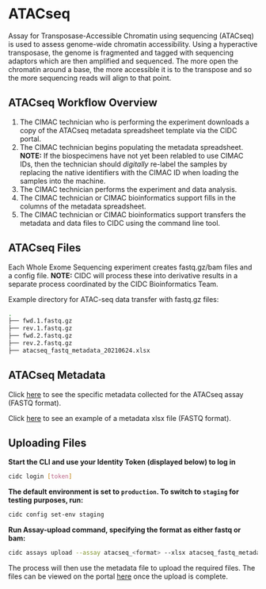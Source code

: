 # ATACseq

Assay for Transposase-Accessible Chromatin using sequencing (ATACseq) is used to assess genome-wide chromatin accessibility. Using a hyperactive transposase, the genome is fragmented and tagged with sequencing adaptors which are then amplified and sequenced. The more open the chromatin around a base, the more accessible it is to the transpose and so the more sequencing reads will align to that point.

## ATACseq Workflow Overview

1. The CIMAC technician who is performing the experiment downloads a copy of the ATACseq metadata spreadsheet template via the CIDC portal.
2. The CIMAC technician begins populating the metadata spreadsheet. **NOTE:** If the biospecimens have not yet been relabled to use CIMAC IDs, then the technician should *digitally* re-label the samples by replacing the native identifiers with the CIMAC ID when loading the samples into the machine.
3. The CIMAC technician performs the experiment and data analysis.
4. The CIMAC technician or CIMAC bioinformatics support fills in the columns of the metadata spreadsheet.
5. The CIMAC technician or CIMAC bioinformatics support transfers the metadata and data files to CIDC using the command line tool.

## ATACseq Files

Each Whole Exome Sequencing experiment creates fastq.gz/bam files and a config file. **NOTE:** CIDC will process these into derivative results in a separate process coordinated by the CIDC Bioinformatics Team.

Example directory for ATAC-seq data transfer with fastq.gz files:

```bash
.
├── fwd.1.fastq.gz
├── rev.1.fastq.gz
├── fwd.2.fastq.gz
├── rev.2.fastq.gz
├── atacseq_fastq_metadata_20210624.xlsx
```

## ATACseq Metadata

Click [here](https://cimac-cidc.github.io/cidc-schemas/docs/templates.metadata.atacseq_fastq_template.html) to see the specific metadata collected for the ATACseq assay (FASTQ format).

Click [here](https://github.com/CIMAC-CIDC/cidc-schemas/blob/master/template_examples/atacseq_fastq_template.xlsx) to see an example of a metadata xlsx file (FASTQ format).

## Uploading Files

**Start the CLI and use your Identity Token (displayed below) to log in**

```bash
cidc login [token]
```

**The default environment is set to `production`. To switch to `staging` for testing purposes, run:**

```bash
cidc config set-env staging
```

**Run Assay-upload command, specifying the format as either fastq or bam:**

```bash
cidc assays upload --assay atacseq_<format> --xlsx atacseq_fastq_metadata_20210624.xlsx
```

The process will then use the metadata file to upload the required files. The files can be viewed on the portal [here](https://stagingportal.cimac-network.org/browse-files) once the upload is complete.
